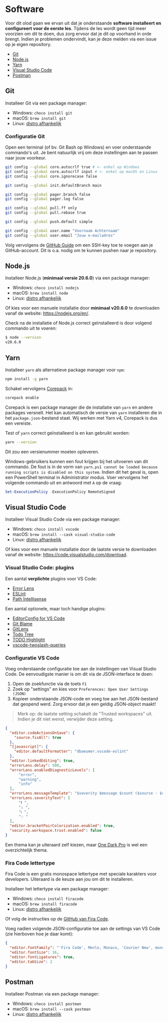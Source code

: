 # Software <!-- omit in toc -->

Voor dit olod gaan we ervan uit dat je onderstaande **software installeert en configureert voor de eerste les**. Tijdens de les wordt geen tijd meer voorzien om dit te doen, dus zorg ervoor dat je dit op voorhand in orde brengt. Indien je problemen ondervindt, kan je deze melden via een issue op je eigen repository.

- [Git](#git)
- [Node.js](#nodejs)
- [Yarn](#yarn)
- [Visual Studio Code](#visual-studio-code)
- [Postman](#postman)

## Git

Installeer Git via een package manager:

- Windows: `choco install git`
- macOS: `brew install git`
- Linux: [distro afhankelijk](https://git-scm.com/download/linux)

### Configuratie Git <!-- omit in toc -->

Open een terminal (of bv. Git Bash op Windows) en voer onderstaande commando's uit. Je bent natuurlijk vrij om deze instellingen aan te passen naar jouw voorkeur.

```bash
git config --global core.autocrlf true # <- enkel op Windows
git config --global core.autocrlf input # <- enkel op macOS en Linux
git config --global core.ignorecase false

git config --global init.defaultBranch main

git config --global pager.branch false
git config --global pager.log false

git config --global pull.ff only
git config --global pull.rebase true

git config --global push.default simple

git config --global user.name "Voornaam Achternaam"
git config --global user.email "Jouw e-mailadres"
```

Volg vervolgens de [GitHub Guide](https://docs.github.com/en/authentication/connecting-to-github-with-ssh/adding-a-new-ssh-key-to-your-github-account) om een SSH-key toe te voegen aan je GitHub-account. Dit is o.a. nodig om te kunnen pushen naar je repository.

## Node.js

Installeer Node.js (**minimaal versie 20.6.0**) via een package manager:

- Windows: `choco install nodejs`
- macOS: `brew install node`
- Linux: [distro afhankelijk](https://nodejs.org/en/download/package-manager)

Of kies voor een manuele installatie door **minimaal v20.6.0** te downloaden vanaf de website: <https://nodejs.org/en/>.

Check na de installatie of Node.js correct geïnstalleerd is door volgend commando uit te voeren:

```bash
$ node --version
v20.6.0
```

## Yarn

Installeer `yarn` als alternatieve package manager voor `npm`:

```bash
npm install -g yarn
```

Schakel vervolgens [Corepack](https://nodejs.org/api/corepack.html) in:

```bash
corepack enable
```

Corepack is een package manager die de installatie van `yarn` en andere packages versnelt. Het kan automatisch de versie van `yarn` installeren die in het `package.json`-bestand staat. Wij werken met Yarn v4, Corepack is dus een vereiste.

Test of `yarn` correct geïnstalleerd is en kan gebruikt worden:

```bash
yarn --version
```

Dit zou een versienummer moeten opleveren.

Windows-gebruikers kunnen een fout krijgen bij het uitvoeren van dit commando. De fout is in de vorm van `yarn.ps1 cannot be loaded because running scripts is disabled on this system`. Indien dit het geval is, open een PowerShell terminal in Administrator modus. Voer vervolgens het volgende commando uit en antwoord met `A` op de vraag:

```powershell
Set-ExecutionPolicy -ExecutionPolicy RemoteSigned
```

## Visual Studio Code

Installeer Visual Studio Code via een package manager:

- Windows: `choco install vscode`
- macOS: `brew install --cask visual-studio-code`
- Linux: [distro afhankelijk](https://code.visualstudio.com/docs/setup/linux)

Of kies voor een manuele installatie door de laatste versie te downloaden vanaf de website: <https://code.visualstudio.com/download>.

### Visual Studio Code: plugins <!-- omit in toc -->

Een aantal **verplichte** plugins voor VS Code:

- [Error Lens](https://marketplace.visualstudio.com/items?itemName=usernamehw.errorlens)
- [ESLint](https://marketplace.visualstudio.com/items?itemName=dbaeumer.vscode-eslint)
- [Path Intellisense](https://marketplace.visualstudio.com/items?itemName=christian-kohler.path-intellisense)

Een aantal optionele, maar toch handige plugins:

- [EditorConfig for VS Code](https://marketplace.visualstudio.com/items?itemName=EditorConfig.EditorConfig)
- [Git Blame](https://marketplace.visualstudio.com/items?itemName=waderyan.gitblame)
- [GitLens](https://marketplace.visualstudio.com/items?itemName=eamodio.gitlens)
- [Todo Tree](https://marketplace.visualstudio.com/items?itemName=Gruntfuggly.todo-tree)
- [TODO Highlight](https://marketplace.visualstudio.com/items?itemName=wayou.vscode-todo-highlight)
- [vscode-twoslash-queries](https://marketplace.visualstudio.com/items?itemName=Orta.vscode-twoslash-queries)

### Configuratie VS Code <!-- omit in toc -->

Voeg onderstaande configuratie toe aan de instellingen van Visual Studio Code. De eenvoudigste manier is om dit via de JSON-interface te doen:

1. Open de zoekfunctie via de toets `F1`
2. Zoek op "settings" en kies voor `Preferences: Open User Settings (JSON)`
3. Kopieer onderstaande JSON-code en voeg toe aan het JSON-bestand dat geopend werd. Zorg ervoor dat je een geldig JSON-object maakt!

> Merk op: de laatste setting schakelt de "Trusted workspaces" uit. Indien je dit niet wenst, verwijder deze setting.

```json
{
  "editor.codeActionsOnSave": {
    "source.fixAll": true
  },
  "[javascript]": {
    "editor.defaultFormatter": "dbaeumer.vscode-eslint"
  },
  "editor.linkedEditing": true,
  "errorLens.delay": 500,
  "errorLens.enabledDiagnosticLevels": [
      "error",
      "warning",
      "info"
  ],
  "errorLens.messageTemplate": "$severity $message $count ($source - $code)",
  "errorLens.severityText": [
      "❗️ ",
      "⚠️ ",
      "ℹ️ ",
      "💡 "
  ],
  "editor.bracketPairColorization.enabled": true,
  "security.workspace.trust.enabled": false
}
```

Een thema kan je uiteraard zelf kiezen, maar [One Dark Pro](https://marketplace.visualstudio.com/items?itemName=zhuangtongfa.Material-theme) is wel een overzichtelijk thema.

### Fira Code lettertype <!-- omit in toc -->

Fira Code is een gratis monospace lettertype met speciale karakters voor developers. Uiteraard is de keuze aan jou om dit te installeren.

Installeer het lettertype via een package manager:

- Windows: `choco install firacode`
- macOS: `brew install firacode`
- Linux: [distro afhankelijk](https://github.com/tonsky/FiraCode/wiki/Linux-instructions#installing-with-a-package-manager)

Of volg de instructies op de [GitHub van Fira Code](https://github.com/tonsky/FiraCode/wiki/Installing).

Voeg nadien volgende JSON-configuratie toe aan de settings van VS Code (zie hierboven hoe je daar komt):

```json
{
  "editor.fontFamily": "'Fira Code', Menlo, Monaco, 'Courier New', monospace",
  "editor.fontSize": 16,
  "editor.fontLigatures": true,
  "editor.tabSize": 2
}
```

## Postman

Installeer Postman via een package manager:

- Windows: `choco install postman`
- macOS: `brew install --cask postman`
- Linux: [distro afhankelijk](https://www.postman.com/downloads/)
